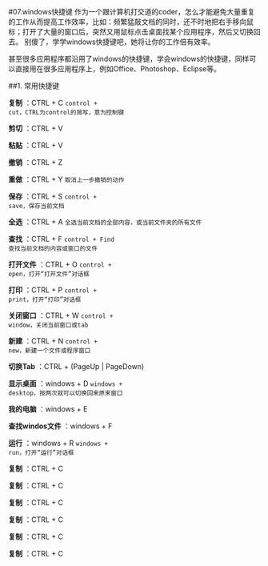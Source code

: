 #07.windows快捷键
  作为一个跟计算机打交道的coder，怎么才能避免大量重复的工作从而提高工作效率，比如：频繁猛敲文档的同时，还不时地把右手移向鼠标；打开了大量的窗口后，突然又用鼠标点击桌面找某个应用程序，然后又切换回去。
别傻了，学学windows快捷键吧，她将让你的工作倍有效率。

  甚至很多应用程序都沿用了windows的快捷键，学会windows的快捷键，同样可以直接用在很多应用程序上，例如Office、Photoshop、Eclipse等。

##1. 常用快捷键

  **复制** ：CTRL + C  <code>control + cut，CTRL为control的简写，意为控制键</code>
  
  **剪切** ：CTRL + V 
  
  **粘贴** ：CTRL + V 
  
  **撤销** ：CTRL + Z 
  
  **重做** ：CTRL + Y  <code>取消上一步撤销的动作</code> 
  
  **保存** ：CTRL + S  <code>control + save，保存当前文档</code> 
  
  **全选** ：CTRL + A  <code>全选当前文档的全部内容，或当前文件夹的所有文件</code> 
  
  **查找** ：CTRL + F  <code>control + Find 查找当前文档的内容或窗口的文件</code>
  
  **打开文件** ：CTRL + O  <code>control + open，打开“打开文件”对话框</code>
  
  **打印** ：CTRL + P  <code>control + print，打开“打印”对话框</code>
  
  **关闭窗口** ：CTRL + W  <code>control + window，关闭当前窗口或tab</code> 
  
  **新建** ：CTRL + N  <code>control + new，新建一个文件或程序窗口</code>
  
  **切换Tab** ：CTRL + (PageUp | PageDown)
  
  **显示桌面** ：windows + D  <code>windows + desktop，按两次就可以切换回来原来窗口</code>  
  
  **我的电脑** ：windows + E   
  
  **查找windos文件** ：windows + F 
  
  **运行** ：windows + R  <code>windows + run，打开“运行”对话框</code> 
  
  **复制** ：CTRL + C 
  
  **复制** ：CTRL + C 
  
  **复制** ：CTRL + C 
  
  **复制** ：CTRL + C 
  
  **复制** ：CTRL + C 
  
  **复制** ：CTRL + C 

